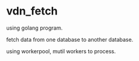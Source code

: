 # vdn_fetch
using golang program.

fetch data from one database to another database.

using workerpool, mutil workers to process.


